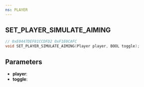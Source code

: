 ```yaml
---
ns: PLAYER
---
```

## SET_PLAYER_SIMULATE_AIMING

```c
// 0xE0447DEF81CCDFD2 0xF1E0CAFC
void SET_PLAYER_SIMULATE_AIMING(Player player, BOOL toggle);
```

## Parameters
* **player**:
* **toggle**:
